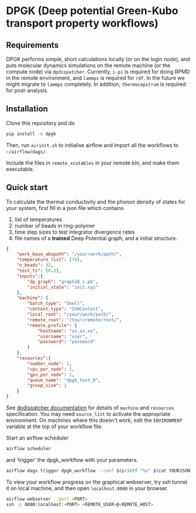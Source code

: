# DPGK (Deep potential Green-Kubo transport property workflows)

## Requirements
DPGK performs simple, short calculations locally (or on the login node), and puts molecular dynamics simulations on the remote machine (or the compute node) via `dpdispatcher`. Currently, `i-pi` is required for doing RPMD in the remote environment, and `lammps` is required for `rdf`. In the future we might migrate to `lammps` completely. In addition, `thermocepstrum` is required for post-analysis.

## Installation
Clone this repository and do
```sh
pip install -e dpgk
```
Then, run `airinit.sh` to initialise airflow and import all the workflows to `~/airflow/dags/`. 

Include the files in `remote_xcutables` in your remote bin, and make them executable.

## Quick start
To calculate the thermal conductivity and the phonon density of states for your system, first fill in a json file which contains 
1. list of temperatures
2. number of beads in ring-polymer
3. time step sizes to test integrator divergence rates
4. file names of a **trained** Deep Potential graph, and a initial structure.
```json
{
    "work_base_abspath": "/your/work/path/",
    "temperature_list": [78],
    "n_beads": 32,
    "test_ts": [0.2],
    "inputs":{
        "dp_graph": "graph10_c.pb",
        "initial_state": "init.xyz"
    },
    "machine": {
        "batch_type": "Shell",
        "context_type": "SSHContext",
        "local_root": "/your/work/path/",
        "remote_root": "/tour/remote/root/",
        "remote_profile": {
            "hostname": "xx.xx.xx",
            "username": "user",
            "password": "password"
        }
    },    
    "resources":{
        "number_node": 1,
        "cpu_per_node": 1,
        "gpu_per_node": 1,
        "queue_name": "dpgk_test_0",
        "group_size": 1
    }
}
```
See [dpdispatcher documentation](https://github.com/deepmodeling/dpdispatcher) for details of `machine` and `resources` specification. You may need `source_list` to activate the appropriate environment. On machines where this doesn't work, edit the `ENVIRONMENT` variable at the top of your workflow file.

Start an airflow scheduler
```sh
airflow scheduler
```
and 'trigger' the dpgk_workflow with your parameters.
```sh
airflow dags trigger dpgk_workflow --conf $(printf "%s" $(cat YOURJSON.json))
```

To view your workflow progress on the graphical webserver, try ssh tunnel it on local machine, and then open `localhost:8080` in your browser.
```sh
airflow webserver --port <PORT>
ssh -L 8080:localhost:<PORT> <REMOTE_USER>@<REMOTE_HOST>
```